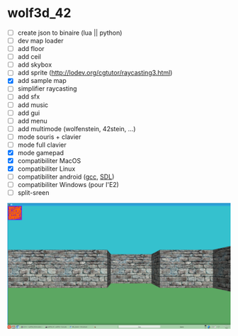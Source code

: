 # wolf3d_42

- [ ] create json to binaire (lua || python)
- [ ] dev map loader
- [ ] add floor
- [ ] add ceil
- [ ] add skybox
- [ ] add sprite (http://lodev.org/cgtutor/raycasting3.html)
- [x] add sample map
- [ ] simplifier raycasting
- [ ] add sfx
- [ ] add music
- [ ] add gui
- [ ] add menu
- [ ] add multimode (wolfenstein, 42stein, ...)
- [ ] mode souris + clavier
- [ ] mode full clavier
- [x] mode gamepad
- [x] compatibiliter MacOS
- [x] compatibiliter Linux
- [ ] compatibiliter android ([gcc](https://play.google.com/store/apps/details?id=com.n0n3m4.gcc4droid), [SDL](https://play.google.com/store/apps/details?id=com.n0n3m4.droidsdl))
- [ ] compatibiliter Windows (pour l'E2)
- [ ] split-sreen

![alt tag](img/screenshot.png)
